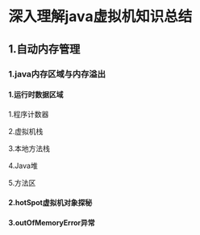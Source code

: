 #  深入理解java虚拟机知识总结

## 1.自动内存管理

### 1.java内存区域与内存溢出

#### 1.运行时数据区域

1.程序计数器

2.虚拟机栈

3.本地方法栈

4.Java堆

5.方法区

#### 2.hotSpot虚拟机对象探秘 

#### 3.outOfMemoryError异常

